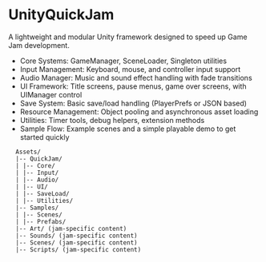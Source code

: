 # UnityQuickJam

A lightweight and modular Unity framework designed to speed up Game Jam development.

- Core Systems: GameManager, SceneLoader, Singleton utilities
- Input Management: Keyboard, mouse, and controller input support
- Audio Manager: Music and sound effect handling with fade transitions
- UI Framework: Title screens, pause menus, game over screens, with UIManager control
- Save System: Basic save/load handling (PlayerPrefs or JSON based)
- Resource Management: Object pooling and asynchronous asset loading
- Utilities: Timer tools, debug helpers, extension methods
- Sample Flow: Example scenes and a simple playable demo to get started quickly

```
  Assets/
  |-- QuickJam/
  | |-- Core/
  | |-- Input/
  | |-- Audio/
  | |-- UI/
  | |-- SaveLoad/
  | |-- Utilities/
  |-- Samples/
  | |-- Scenes/
  | |-- Prefabs/
  |-- Art/ (jam-specific content)
  |-- Sounds/ (jam-specific content)
  |-- Scenes/ (jam-specific content)
  |-- Scripts/ (jam-specific content)
```
